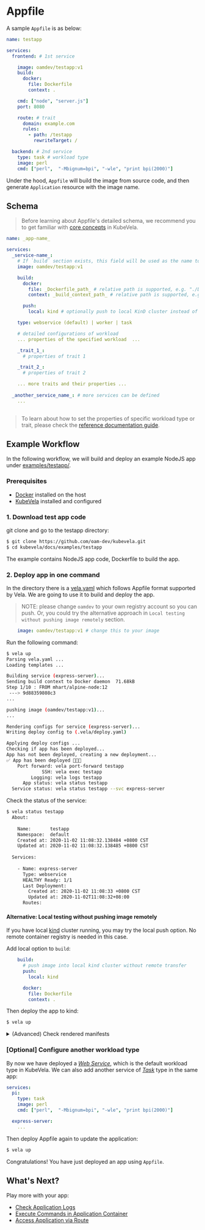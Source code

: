 # Appfile

A sample `Appfile` is as below:

```yaml
name: testapp

services:
  frontend: # 1st service

    image: oamdev/testapp:v1
    build:
      docker:
        file: Dockerfile
        context: .

    cmd: ["node", "server.js"]
    port: 8080

    route: # trait
      domain: example.com
      rules:
        - path: /testapp
          rewriteTarget: /

  backend: # 2nd service
    type: task # workload type
    image: perl 
    cmd: ["perl",  "-Mbignum=bpi", "-wle", "print bpi(2000)"]
```

Under the hood, `Appfile` will build the image from source code, and then generate `Application` resource with the image name.

## Schema

> Before learning about Appfile's detailed schema, we recommend you to get familiar with [core concepts](../../../concepts.md) in KubeVela.


```yaml
name: _app-name_

services:
  _service-name_:
    # If `build` section exists, this field will be used as the name to build image. Otherwise, KubeVela will try to pull the image with given name directly.
    image: oamdev/testapp:v1

    build:
      docker:
        file: _Dockerfile_path_ # relative path is supported, e.g. "./Dockerfile"
        context: _build_context_path_ # relative path is supported, e.g. "."

      push:
        local: kind # optionally push to local KinD cluster instead of remote registry

    type: webservice (default) | worker | task

    # detailed configurations of workload
    ... properties of the specified workload  ...

    _trait_1_:
      # properties of trait 1

    _trait_2_:
      # properties of trait 2

    ... more traits and their properties ...
  
  _another_service_name_: # more services can be defined
    ...
  
```

> To learn about how to set the properties of specific workload type or trait, please check the [reference documentation guide](../../check-ref-doc.md).

## Example Workflow

In the following workflow, we will build and deploy an example NodeJS app under [examples/testapp/](https://github.com/oam-dev/kubevela/tree/master/docs/examples/testapp).

### Prerequisites

- [Docker](https://docs.docker.com/get-docker/) installed on the host
- [KubeVela](../install.md) installed and configured

### 1. Download test app code

git clone and go to the testapp directory:

```bash
$ git clone https://github.com/oam-dev/kubevela.git
$ cd kubevela/docs/examples/testapp
```

The example contains NodeJS app code, Dockerfile to build the app.

### 2. Deploy app in one command

In the directory there is a [vela.yaml](https://github.com/oam-dev/kubevela/tree/master/docs/examples/testapp/vela.yaml) which follows Appfile format supported by Vela.
We are going to use it to build and deploy the app.

> NOTE: please change `oamdev` to your own registry account so you can push. Or, you could try the alternative approach in `Local testing without pushing image remotely` section.

```yaml
    image: oamdev/testapp:v1 # change this to your image
```

Run the following command:

```bash
$ vela up
Parsing vela.yaml ...
Loading templates ...

Building service (express-server)...
Sending build context to Docker daemon  71.68kB
Step 1/10 : FROM mhart/alpine-node:12
 ---> 9d88359808c3
...

pushing image (oamdev/testapp:v1)...
...

Rendering configs for service (express-server)...
Writing deploy config to (.vela/deploy.yaml)

Applying deploy configs ...
Checking if app has been deployed...
App has not been deployed, creating a new deployment...
✅ App has been deployed 🚀🚀🚀
    Port forward: vela port-forward testapp
             SSH: vela exec testapp
         Logging: vela logs testapp
      App status: vela status testapp
  Service status: vela status testapp --svc express-server
```


Check the status of the service:

```bash
$ vela status testapp
  About:
  
    Name:       testapp
    Namespace:  default
    Created at: 2020-11-02 11:08:32.138484 +0800 CST
    Updated at: 2020-11-02 11:08:32.138485 +0800 CST
  
  Services:
  
    - Name: express-server
      Type: webservice
      HEALTHY Ready: 1/1
      Last Deployment:
        Created at: 2020-11-02 11:08:33 +0800 CST
        Updated at: 2020-11-02T11:08:32+08:00
      Routes:

```

#### Alternative: Local testing without pushing image remotely

If you have local [kind](../install.md) cluster running, you may try the local push option. No remote container registry is needed in this case.

Add local option to `build`:

```yaml
    build:
      # push image into local kind cluster without remote transfer
      push:
        local: kind

      docker:
        file: Dockerfile
        context: .
```

Then deploy the app to kind:

```bash
$ vela up
```

<details><summary>(Advanced) Check rendered manifests</summary>

By default, Vela renders the final manifests in `.vela/deploy.yaml`:

```yaml
apiVersion: core.oam.dev/v1alpha2
kind: ApplicationConfiguration
metadata:
  name: testapp
  namespace: default
spec:
  components:
  - componentName: express-server
---
apiVersion: core.oam.dev/v1alpha2
kind: Component
metadata:
  name: express-server
  namespace: default
spec:
  workload:
    apiVersion: apps/v1
    kind: Deployment
    metadata:
      name: express-server
    ...
---
apiVersion: core.oam.dev/v1alpha2
kind: HealthScope
metadata:
  name: testapp-default-health
  namespace: default
spec:
  ...
```
</details>

### [Optional] Configure another workload type

By now we have deployed a *[Web Service](references/workload-types/webservice.md)*, which is the default workload type in KubeVela. We can also add another service of *[Task](references/workload-types/task.md)* type in the same app:

```yaml
services:
  pi:
    type: task
    image: perl 
    cmd: ["perl",  "-Mbignum=bpi", "-wle", "print bpi(2000)"]

  express-server:
    ...
```

Then deploy Appfile again to update the application:

```bash
$ vela up
```

Congratulations! You have just deployed an app using `Appfile`.

## What's Next?

Play more with your app:
- [Check Application Logs](./check-logs.md)
- [Execute Commands in Application Container](./exec-cmd.md)
- [Access Application via Route](./port-forward.md)

